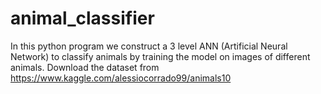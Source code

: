 # animal_classifier
In this python program we construct a 3 level ANN (Artificial Neural Network) to classify animals by training the model on images of different animals.
Download the dataset from https://www.kaggle.com/alessiocorrado99/animals10
